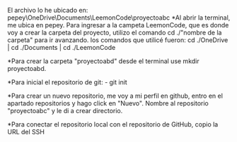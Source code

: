 El archivo lo he ubicado en: pepey\OneDrive\Documents\LeemonCode\proyectoabc
*Al abrir la terminal, me ubica en pepey. Para ingresar a la campeta LeemonCode, que es donde voy a crear la carpeta del proyecto, 
utilizo el comando cd ./"nombre de la carpeta" para ir avanzando. los comandos que utilicé fueron: 
cd ./OneDrive | cd ./Documents | cd ./LeemonCode 

*Para crear la carpeta "proyectoabd" desde el terminal use mkdir proyectoabd.

*Para inicial el repositorio de git: - git init

*Para crear un nuevo repositorio, me voy a mi perfil en github, entro en el apartado repositorios y hago click en "Nuevo". Nombre al repositorio "proyectoabc" y le di a crear directorio.

*Para conectar el repositorio local con el repositorio de GitHub, copio la URL del SSH